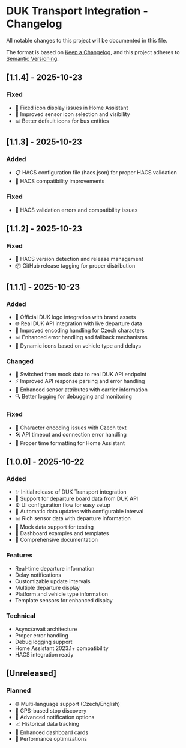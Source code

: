 # DUK Transport Integration - Changelog

All notable changes to this project will be documented in this file.

The format is based on [Keep a Changelog](https://keepachangelog.com/en/1.0.0/),
and this project adheres to [Semantic Versioning](https://semver.org/spec/v2.0.0.html).

## [1.1.4] - 2025-10-23

### Fixed
- 🎨 Fixed icon display issues in Home Assistant
- 🔧 Improved sensor icon selection and visibility
- 📊 Better default icons for bus entities

## [1.1.3] - 2025-10-23

### Added
- 📋 HACS configuration file (hacs.json) for proper HACS validation
- 🔧 HACS compatibility improvements

### Fixed
- 🔄 HACS validation errors and compatibility issues

## [1.1.2] - 2025-10-23

### Fixed
- 🔄 HACS version detection and release management
- 📦 GitHub release tagging for proper distribution

## [1.1.1] - 2025-10-23

### Added
- 🎨 Official DUK logo integration with brand assets
- 🌐 Real DUK API integration with live departure data
- 🔧 Improved encoding handling for Czech characters
- 📊 Enhanced error handling and fallback mechanisms
- 🚌 Dynamic icons based on vehicle type and delays

### Changed
- 🔄 Switched from mock data to real DUK API endpoint
- ⚡ Improved API response parsing and error handling
- 🎯 Enhanced sensor attributes with carrier information
- 🔍 Better logging for debugging and monitoring

### Fixed
- 🐛 Character encoding issues with Czech text
- 🛠️ API timeout and connection error handling
- 📝 Proper time formatting for Home Assistant

## [1.0.0] - 2025-10-22

### Added
- ✨ Initial release of DUK Transport integration
- 🚌 Support for departure board data from DUK API
- ⚙️ UI configuration flow for easy setup
- 🔄 Automatic data updates with configurable interval
- 📊 Rich sensor data with departure information
- 🧪 Mock data support for testing
- 📱 Dashboard examples and templates
- 📖 Comprehensive documentation

### Features
- Real-time departure information
- Delay notifications
- Customizable update intervals
- Multiple departure display
- Platform and vehicle type information
- Template sensors for enhanced display

### Technical
- Async/await architecture
- Proper error handling
- Debug logging support
- Home Assistant 2023.1+ compatibility
- HACS integration ready

## [Unreleased]

### Planned
- 🌐 Multi-language support (Czech/English)
- 📍 GPS-based stop discovery
- 🔔 Advanced notification options
- 📈 Historical data tracking
- 🎨 Enhanced dashboard cards
- 🚀 Performance optimizations
